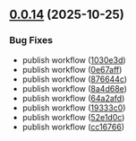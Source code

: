 ## [0.0.14](https://github.com/push-to/browser-extension-sdk/compare/v0.0.13...v0.0.14) (2025-10-25)

### Bug Fixes

* publish workflow ([1030e3d](https://github.com/push-to/browser-extension-sdk/commit/1030e3d484f9895c9f5715d8d8249dbeaec36307))
* publish workflow ([0e67aff](https://github.com/push-to/browser-extension-sdk/commit/0e67aff426dae409333d935e5bd454b217f894bf))
* publish workflow ([876644c](https://github.com/push-to/browser-extension-sdk/commit/876644c338cbfc6be78537f8dee192d87665bcec))
* publish workflow ([8a4d68e](https://github.com/push-to/browser-extension-sdk/commit/8a4d68e1fa27cfc99b8a210e724539cd648458b5))
* publish workflow ([64a2afd](https://github.com/push-to/browser-extension-sdk/commit/64a2afd953584d5c5086260b6b7e45ff4d256e6f))
* publish workflow ([19333c0](https://github.com/push-to/browser-extension-sdk/commit/19333c0fa17517da8df1ae0121ca32c9c2c34fec))
* publish workflow ([52e1d0c](https://github.com/push-to/browser-extension-sdk/commit/52e1d0c889c0cd9122ee60a1dc5d1ce1469014ec))
* publish workflow ([cc16766](https://github.com/push-to/browser-extension-sdk/commit/cc1676662eb872327dd91f822b64011faf2a80e5))
